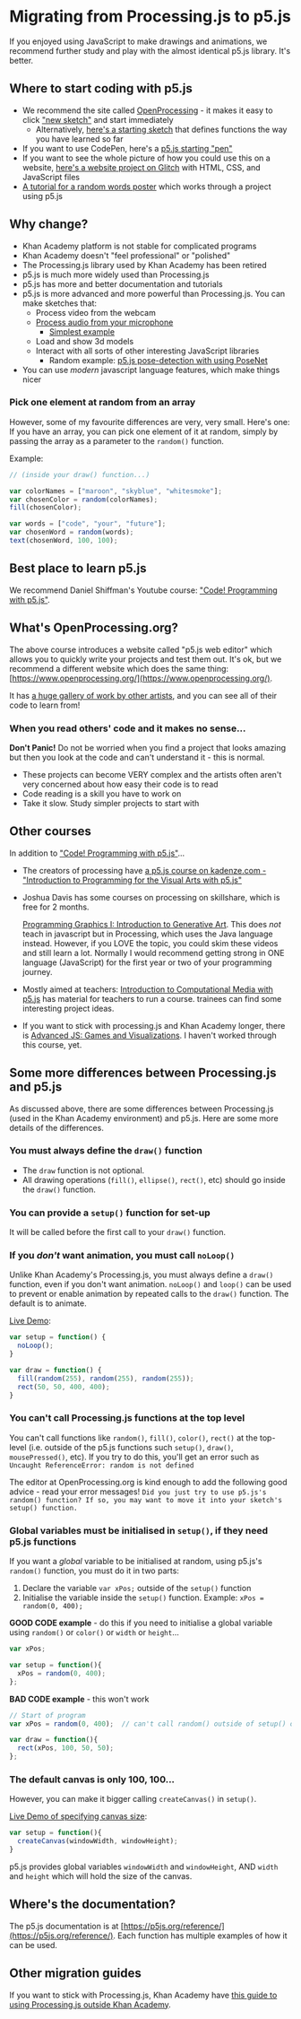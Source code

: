 # Migrating from Processing.js to p5.js

If you enjoyed using JavaScript to make drawings and animations, we recommend further study and play with the almost identical p5.js library. It's better.

## Where to start coding with p5.js

* We recommend the site called [OpenProcessing](https://www.openprocessing.org/) - it makes it easy to click ["new sketch"](https://www.openprocessing.org/sketch/create) and start immediately
  * Alternatively, [here's a starting sketch](https://www.openprocessing.org/sketch/812085) that defines functions the way you have learned so far
* If you want to use CodePen, here's a [p5.js starting "pen"](https://codepen.io/enz0/pen/vYEXyZr?editors=1010)
* If you want to see the whole picture of how you could use this on a website, [here's a website project on Glitch](https://glitch.com/~cyf-p5js-start) with HTML, CSS, and JavaScript files
* [A tutorial for a random words poster](https://www.openprocessing.org/sketch/812093) which works through a project using p5.js

## Why change?

* Khan Academy platform is not stable for complicated programs
* Khan Academy doesn't "feel professional" or "polished"
* The Processing.js library used by Khan Academy has been retired
* p5.js is much more widely used than Processing.js
* p5.js has more and better documentation and tutorials
* p5.js is more advanced and more powerful than Processing.js. You can make sketches that: 
  * Process video from the webcam
  * [Process audio from your microphone](https://www.openprocessing.org/sketch/812282)
    * [Simplest example](https://www.openprocessing.org/sketch/812284/)
  * Load and show 3d models
  * Interact with all sorts of other interesting JavaScript libraries
    * Random example: [p5.js pose-detection with using PoseNet](https://codepen.io/enz0/full/wvBzoMN)
* You can use _modern_ javascript language features, which make things nicer

### Pick one element at random from an array

However, some of my favourite differences are very, very small. Here's one: If you have an array, you can pick one element of it at random, simply by passing the array as a parameter to the `random()` function.

Example:

```javascript
// (inside your draw() function...)

var colorNames = ["maroon", "skyblue", "whitesmoke"];
var chosenColor = random(colorNames);
fill(chosenColor);

var words = ["code", "your", "future"];
var chosenWord = random(words);
text(chosenWord, 100, 100);
```

## Best place to learn p5.js

We recommend Daniel Shiffman's Youtube course: ["Code! Programming with p5.js"](https://www.youtube.com/playlist?list=PLRqwX-V7Uu6Zy51Q-x9tMWIv9cueOFTFA).

## What's OpenProcessing.org?

The above course introduces a website called "p5.js web editor" which allows you to quickly write your projects and test them out. It's ok, but we recommend a different website which does the same thing: [https://www.openprocessing.org/](https://www.openprocessing.org/).

It has [a huge gallery of work by other artists](https://www.openprocessing.org/browse/), and you can see all of their code to learn from!

### When you read others' code and it makes no sense...

**Don't Panic!** Do not be worried when you find a project that looks amazing but then you look at the code and can't understand it - this is normal.

* These projects can become VERY complex and the artists often aren't very concerned about how easy their code is to read
* Code reading is a skill you have to work on
* Take it slow. Study simpler projects to start with

## Other courses

In addition to ["Code! Programming with p5.js"](from-khan-academy-processingjs-to-p5js.md#best-place-to-learn-p5.js)...

* The creators of processing have [a p5.js course on kadenze.com - "Introduction to Programming for the Visual Arts with p5.js"](https://www.kadenze.com/courses/introduction-to-programming-for-the-visual-arts-with-p5-js-vi/info)
* Joshua Davis has some courses on processing on skillshare, which is free for 2 months.

  [Programming Graphics I: Introduction to Generative Art](https://www.skillshare.com/classes/Programming-Graphics-I-Introduction-to-Generative-Art/782118657).  This does _not_ teach in javascript but in Processing, which uses the Java language instead.  However, if you LOVE the topic, you could skim these videos and still learn a lot.  Normally I would recommend getting strong in ONE language \(JavaScript\) for the first year or two of your programming journey.

* Mostly aimed at teachers: [Introduction to Computational Media with p5.js](https://nycdoe-cs4all.github.io/) has material for teachers to run a course. trainees can find some interesting project ideas.
* If you want to stick with processing.js and Khan Academy longer, there is [Advanced JS: Games and Visualizations](https://www.khanacademy.org/computing/computer-programming/programming-games-visualizations). I haven't worked through this course, yet.

## Some more differences between Processing.js and p5.js

As discussed above, there are some differences between Processing.js \(used in the Khan Academy environment\) and p5.js. Here are some more details of the differences.

### You must always define the `draw()` function

* The `draw` function is not optional.
* All drawing operations \(`fill()`, `ellipse()`, `rect()`, etc\) should go inside the `draw()` function.

### You can provide a `setup()` function for set-up

It will be called before the first call to your `draw()` function.

### If you _don't_ want animation, you must call `noLoop()`

Unlike Khan Academy's Processing.js, you must always define a `draw()` function, even if you don't want animation. `noLoop()` and `loop()` can be used to prevent or enable animation by repeated calls to the `draw()` function. The default is to animate.

[Live Demo](https://www.openprocessing.org/sketch/812071):

```javascript
var setup = function() {
  noLoop();
}

var draw = function() {
  fill(random(255), random(255), random(255));
  rect(50, 50, 400, 400);
}
```

### You can't call Processing.js functions at the top level

You can't call functions like `random()`, `fill()`, `color()`, `rect()` at the top-level \(i.e. outside of the p5.js functions such `setup()`, `draw()`, `mousePressed()`, etc\). If you try to do this, you'll get an error such as `Uncaught ReferenceError: random is not defined`

The editor at OpenProcessing.org is kind enough to add the following good advice - read your error messages! `Did you just try to use p5.js's random() function? If so, you may want to move it into your sketch's setup() function.`

### Global variables must be initialised in `setup()`, if they need p5.js functions

If you want a _global_ variable to be initialised at random, using p5.js's `random()` function, you must do it in two parts:

1. Declare the variable `var xPos;` outside of the `setup()` function
2. Initialise the variable inside the `setup()` function. Example: `xPos = random(0, 400);`

**GOOD CODE example** - do this if you need to initialise a global variable using `random()` or `color()` or `width` or `height`...

```javascript
var xPos;

var setup = function(){
  xPos = random(0, 400);
};
```

**BAD CODE example** - this won't work

```javascript
// Start of program
var xPos = random(0, 400);  // can't call random() outside of setup() or draw(), etc.

var draw = function(){
  rect(xPos, 100, 50, 50);
};
```

### The default canvas is only 100, 100...

However, you can make it bigger calling `createCanvas()` in `setup()`.

[Live Demo of specifying canvas size](https://www.openprocessing.org/sketch/create): 

```javascript
var setup = function(){
  createCanvas(windowWidth, windowHeight);
}
```

p5.js provides global variables `windowWidth` and `windowHeight`, AND `width` and `height` which will hold the size of the canvas.

## Where's the documentation?

The p5.js documentation is at [https://p5js.org/reference/](https://p5js.org/reference/). Each function has multiple examples of how it can be used.

## Other migration guides

If you want to stick with Processing.js, Khan Academy have [this guide to using Processing.js outside Khan Academy](https://www.khanacademy.org/computing/computer-programming/programming-games-visualizations/advanced-development-tools/a/using-processingjs-outside-khan-academy).

